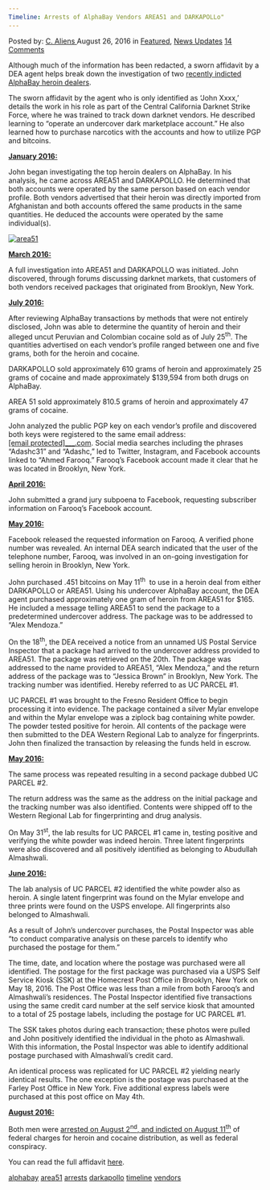 ```yaml
---
Timeline: Arrests of AlphaBay Vendors AREA51 and DARKAPOLLo"
---
```

<article class="post-listing post-15237 post type-post status-publish format-standard has-post-thumbnail hentry  tag-alphabay tag-area51 tag-darkapollo tag-timeline tag-vendors">
    <div class="post-inner">
        <span>Posted by: <a href="https://www.deepdotweb.com/author/caliens/" title="">C. Aliens </a></span>
    <span>August 26, 2016</span>
    <span>in <a href="https://www.deepdotweb.com/category/deepdot-news/" rel="category tag">Featured</a>, <a href="https://www.deepdotweb.com/category/news-updates/" rel="category tag">News Updates</a></span>
    <span><a href="https://www.deepdotweb.com/2016/08/26/timeline-arrests-alphabay-vendors-area51-darkapollo/#comments">14 Comments</a></span>
    </p>
    <div class="clear"></div>
    <div class="entry">
    <p>Although much of the information has been redacted, a sworn affidavit by a DEA agent helps break down the investigation of two <a href="https://www.deepdotweb.com/2016/08/12/feds-indict-two-alphabay-vendors-distribution-conspiracy-charges/">recently indicted AlphaBay heroin dealers</a>.</p>
    <p>The sworn affidavit by the agent who is only identified as ‘John Xxxx,’ details the work in his role as part of the Central California Darknet Strike Force, where he was trained to track down darknet vendors. He described learning to “operate an undercover dark marketplace account.” He also learned how to purchase narcotics with the accounts and how to utilize PGP and bitcoins.</p>
    <p><strong><u>January 2016:</u></strong></p>
    <p>John began investigating the top heroin dealers on AlphaBay. In his analysis, he came across AREA51 and DARKAPOLLO. He determined that both accounts were operated by the same person based on each vendor profile. Both vendors advertised that their heroin was directly imported from Afghanistan and both accounts offered the same products in the same quantities. He deduced the accounts were operated by the same individual(s).</p>
    <p><a href="/imgs/2016/08/area51.png"><img class="aligncenter size-full wp-image-15097" src="/imgs/2016/08/area51.png" alt="area51" width="613" height="405" srcset="/imgs/2016/08/area51.png 613w, /imgs/2016/08/area51-300x198.png 300w" sizes="(max-width: 613px) 100vw, 613px"/></a></p>
    <p><strong><u>March 2016:</u></strong></p>
    <p>A full investigation into AREA51 and DARKAPOLLO was initiated. John discovered, through forums discussing darknet markets, that customers of both vendors received packages that originated from Brooklyn, New York.</p>
    <p><strong><u>July 2016:</u></strong></p>
    <p>After reviewing AlphaBay transactions by methods that were not entirely disclosed, John was able to determine the quantity of heroin and their alleged uncut Peruvian and Colombian cocaine sold as of July 25<sup>th</sup>. The quantities advertised on each vendor’s profile ranged between one and five grams, both for the heroin and cocaine.</p>
    <p>DARKAPOLLO sold approximately 610 grams of heroin and approximately 25 grams of cocaine and made approximately $139,594 from both drugs on AlphaBay.</p>
    <p>AREA 51 sold approximately 810.5 grams of heroin and approximately 47 grams of cocaine.</p>
    <p>John analyzed the public PGP key on each vendor’s profile and discovered both keys were registered to the same email address: <a href="/cdn-cgi/l/email-protection#50113431233833636110370f0f0f7e333f3d"><span class="__cf_email__" data-cfemail="3c7d585d4f545f0f0d7c5b">[email&#160;protected]</span><script data-cfhash='f9e31' type="text/javascript">/* <![CDATA[ */!function(t,e,r,n,c,a,p){try{t=document.currentScript||function(){for(t=document.getElementsByTagName('script'),e=t.length;e--;)if(t[e].getAttribute('data-cfhash'))return t[e]}();if(t&&(c=t.previousSibling)){p=t.parentNode;if(a=c.getAttribute('data-cfemail')){for(e='',r='0x'+a.substr(0,2)|0,n=2;a.length-n;n+=2)e+='%'+('0'+('0x'+a.substr(n,2)^r).toString(16)).slice(-2);p.replaceChild(document.createTextNode(decodeURIComponent(e)),c)}p.removeChild(t)}}catch(u){}}()/* ]]> */</script>___.com</a>. Social media searches including the phrases “Adashc31” and “Adashc,” led to Twitter, Instagram, and Facebook accounts linked to &#8220;Ahmed Farooq.&#8221; Farooq’s Facebook account made it clear that he was located in Brooklyn, New York.</p>
    <p><strong><u>April 2016:</u></strong></p>
    <p>John submitted a grand jury subpoena to Facebook, requesting subscriber information on Farooq’s Facebook account.</p>
    <p><strong><u>May 2016:</u></strong></p>
    <p>Facebook released the requested information on Farooq. A verified phone number was revealed. An internal DEA search indicated that the user of the telephone number, Farooq, was involved in an on-going investigation for selling heroin in Brooklyn, New York.</p>
    <p>John purchased .451 bitcoins on May 11<sup>th</sup>  to use in a heroin deal from either DARKAPOLLO or AREA51. Using his undercover AlphaBay account, the DEA agent purchased approximately one gram of heroin from AREA51 for $165. He included a message telling AREA51 to send the package to a predetermined undercover address. The package was to be addressed to &#8220;Alex Mendoza.&#8221;</p>
    <p>On the 18<sup>th</sup>, the DEA received a notice from an unnamed US Postal Service Inspector that a package had arrived to the undercover address provided to AREA51. The package was retrieved on the 20th. The package was addressed to the name provided to AREA51, &#8220;Alex Mendoza,” and the return address of the package was to “Jessica Brown” in Brooklyn, New York. The tracking number was identified. Hereby referred to as UC PARCEL #1.</p>
    <p>UC PARCEL #1 was brought to the Fresno Resident Office to begin processing it into evidence. The package contained a silver Mylar envelope and within the Mylar envelope was a ziplock bag containing white powder. The powder tested positive for heroin. All contents of the package were then submitted to the DEA Western Regional Lab to analyze for fingerprints. John then finalized the transaction by releasing the funds held in escrow.</p>
    <p><strong><u>May 2016:</u></strong></p>
    <p>The same process was repeated resulting in a second package dubbed UC PARCEL #2.</p>
    <p>The return address was the same as the address on the initial package and the tracking number was also identified. Contents were shipped off to the Western Regional Lab for fingerprinting and drug analysis.</p>
    <p>On May 31<sup>st</sup>, the lab results for UC PARCEL #1 came in, testing positive and verifying the white powder was indeed heroin. Three latent fingerprints were also discovered and all positively identified as belonging to Abudullah Almashwali.</p>
    <p><strong><u>June 2016:</u></strong></p>
    <p>The lab analysis of UC PARCEL #2 identified the white powder also as heroin. A single latent fingerprint was found on the Mylar envelope and three prints were found on the USPS envelope. All fingerprints also belonged to Almashwali.</p>
    <p>As a result of John’s undercover purchases, the Postal Inspector was able “to conduct comparative analysis on these parcels to identify who purchased the postage for them.”</p>
    <p>The time, date, and location where the postage was purchased were all identified. The postage for the first package was purchased via a USPS Self Service Kiosk (SSK) at the Homecrest Post Office in Brooklyn, New York on May 18, 2016. The Post Office was less than a mile from both Farooq’s and Almashwali’s residences. The Postal Inspector identified five transactions using the same credit card number at the self service kiosk that amounted to a total of 25 postage labels, including the postage for UC PARCEL #1.</p>
    <p>The SSK takes photos during each transaction; these photos were pulled and John positively identified the individual in the photo as Almashwali. With this information, the Postal Inspector was able to identify additional postage purchased with Almashwali’s credit card.</p>
    <p>An identical process was replicated for UC PARCEL #2 yielding nearly identical results. The one exception is the postage was purchased at the Farley Post Office in New York. Five additional express labels were purchased at this post office on May 4th.</p>
    <p><strong><u>August 2016:</u></strong></p>
    <p>Both men were <a href="https://www.deepdotweb.com/2016/08/12/feds-indict-two-alphabay-vendors-distribution-conspiracy-charges/">arrested on August 2</a><a href="https://www.deepdotweb.com/2016/08/12/feds-indict-two-alphabay-vendors-distribution-conspiracy-charges/"><sup>nd</sup></a><a href="https://www.deepdotweb.com/2016/08/12/feds-indict-two-alphabay-vendors-distribution-conspiracy-charges/">, </a><a href="https://www.deepdotweb.com/2016/08/12/feds-indict-two-alphabay-vendors-distribution-conspiracy-charges/">and indicted on August 11</a><a href="https://www.deepdotweb.com/2016/08/12/feds-indict-two-alphabay-vendors-distribution-conspiracy-charges/"><sup>th</sup></a> of federal charges for heroin and cocaine distribution, as well as federal conspiracy.</p>
    <p>You can read the full affidavit <a href="https://regmedia.co.uk/2016/08/12/almashwali_arrest.pdf">here</a>.</p>
    </div>
    <a href="https://www.deepdotweb.com/tag/alphabay/" rel="tag">alphabay</a> <a href="https://www.deepdotweb.com/tag/area51/" rel="tag">area51</a> <a href="https://www.deepdotweb.com/tag/arrests/" rel="tag">arrests</a> <a href="https://www.deepdotweb.com/tag/darkapollo/" rel="tag">darkapollo</a> <a href="https://www.deepdotweb.com/tag/timeline/" rel="tag">timeline</a> <a href="https://www.deepdotweb.com/tag/vendors/" rel="tag">vendors</a></span> <span style="display:none" class="updated">2016-08-26</span>
    <div style="display:none" class="vcard author" itemprop="author" itemscope itemtype="http://schema.org/Person"><strong class="fn" itemprop="name"><a href="https://www.deepdotweb.com/author/caliens/" title="Posts by C. Aliens" rel="author">C. Aliens</a></strong></div>
    
